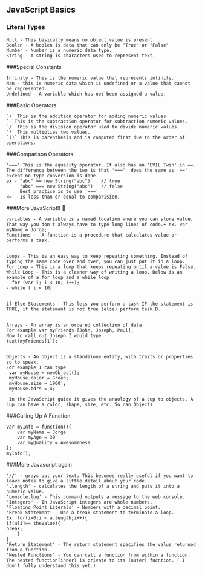 ## JavaScript Basics

### Literal Types

    Null - This basically means no object value is present.
    Boolen - A boolen is data that can only be "True" or "False"
    Number - Number is a numeric data type.
    String - A string is characters used to represent text.


###Special Constants

    Infinity - This is the numeric value that represents infinity.
    Nan - this is numeric data which is undefined or a value that cannot be represented.
    Undefined - A variable which has not been assigned a value.

###Basic Operators

    `+` This is the addition operator for adding numeric values
    `-`This is the subtraction operator for subtraction numeric values.
    `/` This is the division operator used to divide numeric values.
    `*` This multiplies two values.
    `()` This is parenthesis and is computed first due to the order of operations.
    
    
    
###Comparison Operators

    '===' This is the equality operator. It also has an 'EVIL Twin' in ==. The difference between the two is that '==='  does the same as '==' except no type conversion is done.
    ex - "abc" == new String("abc")    // true
         "abc" === new String("abc")   // false
         Best practice is to use '==='
    <= - Is less than or equal to comparision.

###More JavaScript!! :grimacing:

    variables - A variable is a named location where you can store value. That way you don't always have to type long lines of code.+ ex. var myName = Jorge; 
    Functions -  A function is a procedure that calculates value or performs a task.
    

    Loops - This is an easy way to keep repeating something. Instead of typing the same code over and over, you can just put it in a loop.
    For Loop - This is a loop that keeps repeating until a value is False.
    While Loop - This is a cleaner way of writing a loop. Below is an example of a for loop and a while loop
    - for (var i; i < 10; i++);
    - while ( i < 10)


    if Else Statements - This lets you perform a task IF the statement is TRUE, if the statement is not true (else) perform task B.
    

    Arrays - An array is an ordered collection of data. 
    For example var myFriends [John, Joseph, Paul];
    Now to call out Joseph I would type
    text(myFriends[1]);
    

    Objects - An object is a standalone entity, with traits or properties so to speak.
    For example I can type
     var myHouse = newObject();
     myHouse.color = Green;
     myHouse.size = 1900';
     myHouse.bdrs = 4;
     
     In the JavaScript guide it gives the anaology of a cup to objects. A cup can have a color, shape, size, etc. So can Objects.
     
     
     
     
     
###Calling Up A Function

    var myInfo = function(){
        var myName = Jorge
        var myAge = 30
        var myQuality = Awesomeness
    };
    myInfo();




###More Javascript again

    '//' - grays out your text. This becomes really useful if you want to leave notes to give a little detail about your code.
    '.length' - calculates the length of a string and puts it into a numeric value.
    'console.log' - This command outputs a message to the web console.
    'Integers' - In JavaScript integers are whole numbers.
    'Floating Point Literals' - Numbers with a decimal point.
    'Break Statement' - Use a break statement to terminate a loop. 
    Ex. for(i=0;i < a.length;i++){
    if(a[i]== theValue){
    break;
        }
    }
    'Return Statement' - The return statement specifies the value returned from a function.
    'Nested Functions' - You can call a function from within a function. The nested function(inner) is private to its (outer) fucntion. ( I don't fully understand this yet.)
    
